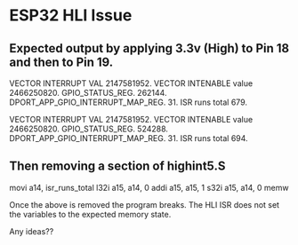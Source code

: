 # ESP32 HLI Issue

## Expected output by applying 3.3v (High) to Pin 18 and then to Pin 19.

VECTOR INTERRUPT VAL 2147581952.
VECTOR INTENABLE value 2466250820.
GPIO_STATUS_REG. 262144.
DPORT_APP_GPIO_INTERRUPT_MAP_REG. 31.
ISR runs total 679.

VECTOR INTERRUPT VAL 2147581952.
VECTOR INTENABLE value 2466250820.
GPIO_STATUS_REG. 524288.
DPORT_APP_GPIO_INTERRUPT_MAP_REG. 31.
ISR runs total 694.


## Then removing a section of highint5.S

movi    a14, isr_runs_total
    l32i    a15, a14, 0
    addi    a15, a15, 1
    s32i    a15, a14, 0
   	memw

Once the above is removed the program breaks. 
The HLI ISR does not set the variables to the expected memory state.

Any ideas??

